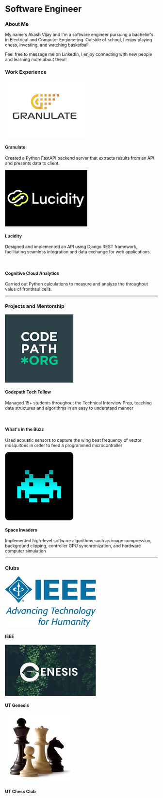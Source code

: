 # Software Engineer

### About Me
My name's Akash Vijay and I'm a software engineer pursuing a bachelor's in Electrical and Computer Engineering. Outside of school, I enjoy playing chess, investing, and watching basketball.

Feel free to message me on LinkedIn, I enjoy connecting with new people and learning more about them!

### Work Experience
![Granulate](/assets/Granulate.png)
#### Granulate
Created a Python FastAPI backend server that extracts results from an API and presents data to client.




![Lucidity](/assets/Lucidity.png)
#### Lucidity
Designed and implemented an API using Django REST framework, facilitating seamless integration and data exchange for
web applications.
<br>
<br>
<br>

#### Cognitive Cloud Analytics
Carried out Python calculations to measure and analyze the throughput value of fronthaul cells.

---
### Projects and Mentorship
![Codepath](/assets/download.png)
#### Codepath Tech Fellow
Managed 15+ students throughout the Technical Interview Prep, teaching data structures and algorithms in an easy to
understand manner
<br>
<br>
<br>
#### What's in the Buzz
Used acoustic sensors to capture the wing beat frequency of vector mosquitoes in order to feed a programmed
microcontroller




![Space_Invaders](/assets/spaceinvaders.png)
#### Space Invaders
Implemented high-level software algorithms such as image compression, background clipping, controller GPU
synchronization, and hardware computer simulation

---
### Clubs
![IEEE](/assets/ieee.png)
#### IEEE

![UT_Genesis](/assets/genesis.jpg)
#### UT Genesis

![Chess](/assets/chess.jpg)
#### UT Chess Club
